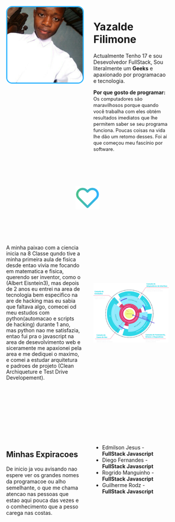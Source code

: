 <div style="padding:2rem; display: grid;
  place-items: cnter;
  gap:2rem;
  grid-template-columns: repeat(2, 1fr); ">
  <img style="border:3px solid #2FB4FF; border-radius: 1rem;" style="border-radius:5%; width:300px" src="./.assets/porfile.jpeg">
  <div>
    <h1>Yazalde Filimone</h1>
    <p>Actualmente Tenho 17 e sou Desevolvedor FullStack,
    Sou literalmente um <strong>Geeks</strong> e apaxionado por programacao e tecnologia.</p>
    <p>
    <strong>Por que gosto de programar:</strong><br>
    <span style="font-size:.800rem">
    Os computadores são maravilhosos porque quando você trabalha com eles obtém resultados imediatos que lhe permitem saber se seu
    programa funciona. Poucas coisas na vida lhe dão um retomo desses.
    Foi aí que começou meu fascínio por software.</span>
    </p>
  </div>
</div>
<p style="text-align: center; padding: 2rem;">
  <img src="./.assets/heart.svg">
</p>

<div style="padding:2rem; display: grid;
  place-items: center;
  gap:2rem;
  grid-template-columns: repeat(2, 1fr); ">
  <p style="font-size:.87rem">
  A minha paixao com a ciencia inicia na 8 Classe qundo tive a minha primeira aula de fisica desde entao vivia me focando em matematica e fisica, querendo ser inventor, como o (Albert Eisntein3), mas depois de 2 anos eu entrei na area de tecnologia bem especifico na are de hacking mas eu sabia que faltava algo, comecei od meu estudos com python(automacao e scripts de hacking) durante 1 ano,  mas python  nao me satisfazia, entao fui pra o javascript na area de desevolvimento web e siceramente me apaxionei pela area e me dediquei o maximo, e comei a estudar arquitetura e padroes de projeto (Clean Archiqueture e Test Drive Developement).
  </p>
  <img src="./.assets/clean.svg">
</div>

<div style="padding:2rem; margin-top:5rem;display: grid;
  place-items: cnter;
  gap:2rem;
  grid-template-columns: repeat(2, 1fr); "  >
  <div>
    <h2>Minhas Expiracoes</h2>
    <p>De inicio ja vou avisando nao espere ver os grandes nomes da programacoe ou alho semelhante, o que me chama atencao nas pessoas que estao aqui pouca das vezes e o comhecimento que a pesso carega nas costas.</p>
  </div>
  <div>
    <ul>
      <li>Edmilson Jesus - <strong>FullStack Javascript</strong></li>
      <li>Diego Fernandes - <strong>FullStack Javascript</strong></li>
      <li>Rogrido Manguinho - <strong>FullStack Javascript</strong></li>
      <li>Guilherme Rodz - <strong>FullStack Javascript</strong></li>
    </ul>
  </div>
</div>

